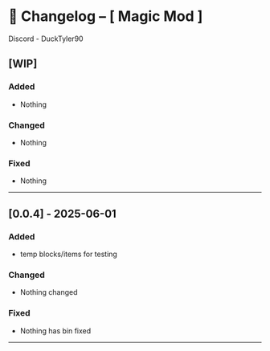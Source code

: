 # 📜 Changelog – [ Magic Mod ]

Discord - DuckTyler90

## [WIP]
### Added
- Nothing

### Changed
- Nothing

### Fixed
- Nothing

---

## [0.0.4] - 2025-06-01
### Added
- temp blocks/items for testing

### Changed
- Nothing changed

### Fixed
- Nothing has bin fixed

---